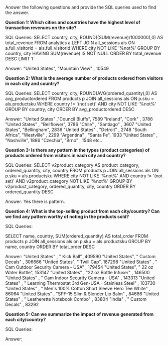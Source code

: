 Answer the following questions and provide the SQL queries used to find the answer.

    
**Question 1: Which cities and countries have the highest level of transaction revenues on the site?**


SQL Queries: SELECT country, city, ROUND((SUM(revenue)/1000000),0) AS total_revenue
             FROM analytics a
             LEFT JOIN all_sessions als ON a.full_visitorid = als.full_visitorid
             WHERE city NOT LIKE '%not%'
             GROUP BY country, city
             HAVING SUM(revenue) IS NOT NULL
             ORDER BY total_revenue DESC
             LIMIT 1




Answer: "United States",	"Mountain View"	, 10549



**Question 2: What is the average number of products ordered from visitors in each city and country?**


SQL Queries: 
SELECT country, city, ROUND(AVG(ordered_quantity),0) AS avg_productordered
FROM products p
JOIN all_sessions als ON p.sku = als.productsku
WHERE country != '(not set)' AND city NOT LIKE '%not%'
GROUP BY country, city
ORDER BY avg_productordered DESC

Answer:
"United States"	,"Council Bluffs",	7589
"Ireland",	"Cork" ,	3786
"United States"	, "Bellflower",	3786
"Chile"	, "Santiago" ,	3607
"United States",	"Bellingham",	2836
"United States"	, "Detroit"	, 2748
"South Africa",	"Westville" ,	2299
"Argentina"	, "Santa Fe",	1933
"United States"	, "Nashville",	1886
"Czechia", 	"Brno" ,	1548
etc..





**Question 3: Is there any pattern in the types (product categories) of products ordered from visitors in each city and country?**


SQL Queries:
SELECT v2product_category AS product_category, ordered_quantity, city, country
FROM products p
JOIN all_sessions als ON p.sku = als.productsku
WHERE city NOT LIKE '%not%' AND country != '(not set)' AND v2product_category NOT LIKE '%not%'
GROUP BY v2product_category, ordered_quantity, city, country
ORDER BY ordered_quantity DESC


Answer: Yes there is pattern.





**Question 4: What is the top-selling product from each city/country? Can we find any pattern worthy of noting in the products sold?**


SQL Queries:

SELECT name, country, SUM(ordered_quantity) AS total_order
FROM products p
JOIN all_sessions als on p.sku = als.productsku
GROUP BY name, country
ORDER BY total_order DESC



Answer: 
"United States"	, " Kick Ball"	,409590
"United States",	" Custom Decals" , 	306666
"United States",	" Twill Cap", 187298
"United States"	, " Cam Outdoor Security Camera - USA" ,	179454
"United States",	" 22 oz Water Bottle",	153147
"United States"	, "22 oz  Bottle Infuser" ,	146500
"United States"	, " Cam Indoor Security Camera - USA" ,	143313
"United States"	, " Learning Thermostat 3rd Gen-USA - Stainless Steel" ,	103730
"United States"	, " Men's 100% Cotton Short Sleeve Hero Tee White" , 	86064
"United States" ,	"SPF-15 Slim & Slender Lip Balm" ,	84686
"United States"	, " Leatherette Notebook Combo"	 , 83804
"India"	, " Custom Decals"	, 83292




**Question 5: Can we summarize the impact of revenue generated from each city/country?**

SQL Queries:



Answer:







